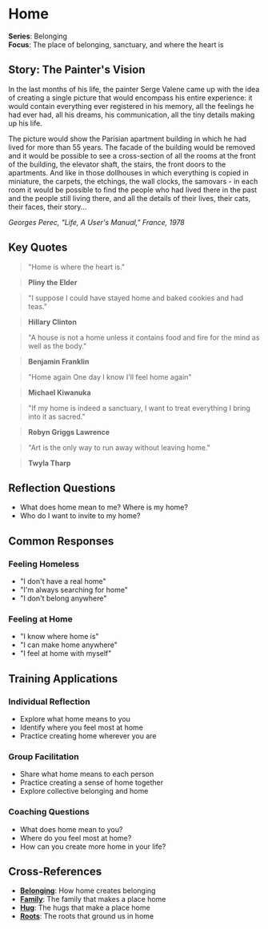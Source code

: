 # Home

**Series**: Belonging  
**Focus**: The place of belonging, sanctuary, and where the heart is

## Story: The Painter's Vision

In the last months of his life, the painter Serge Valene came up with the idea of creating a single picture that would encompass his entire experience: it would contain everything ever registered in his memory, all the feelings he had ever had, all his dreams, his communication, all the tiny details making up his life.

The picture would show the Parisian apartment building in which he had lived for more than 55 years. The facade of the building would be removed and it would be possible to see a cross-section of all the rooms at the front of the building, the elevator shaft, the stairs, the front doors to the apartments. And like in those dollhouses in which everything is copied in miniature, the carpets, the etchings, the wall clocks, the samovars - in each room it would be possible to find the people who had lived there in the past and the people still living there, and all the details of their lives, their cats, their faces, their story...

*Georges Perec, "Life, A User's Manual," France, 1978*

## Key Quotes

> "Home is where the heart is."

> **Pliny the Elder**

> "I suppose I could have stayed home and baked cookies and had teas."

> **Hillary Clinton**

> "A house is not a home unless it contains food and fire for the mind as well as the body."

> **Benjamin Franklin**

> "Home again One day I know I'll feel home again"

> **Michael Kiwanuka**

> "If my home is indeed a sanctuary, I want to treat everything I bring into it as sacred."

> **Robyn Griggs Lawrence**

> "Art is the only way to run away without leaving home."

> **Twyla Tharp**

## Reflection Questions

- What does home mean to me? Where is my home?
- Who do I want to invite to my home?

## Common Responses

### **Feeling Homeless**
- "I don't have a real home"
- "I'm always searching for home"
- "I don't belong anywhere"

### **Feeling at Home**
- "I know where home is"
- "I can make home anywhere"
- "I feel at home with myself"

## Training Applications

### **Individual Reflection**
- Explore what home means to you
- Identify where you feel most at home
- Practice creating home wherever you are

### **Group Facilitation**
- Share what home means to each person
- Practice creating a sense of home together
- Explore collective belonging and home

### **Coaching Questions**
- What does home mean to you?
- Where do you feel most at home?
- How can you create more home in your life?

## Cross-References
- **[Belonging](01-belonging.md)**: How home creates belonging
- **[Family](11-family.md)**: The family that makes a place home
- **[Hug](10-hug.md)**: The hugs that make a place home
- **[Roots](13-roots.md)**: The roots that ground us in home
